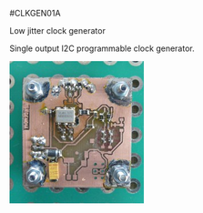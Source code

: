<!--- PrjInfo ---> <!--- Please remove this line after manually editing --->
<!--- 00a56be08b96043df9e37d6aff7b6990 --->
<!--- Created:20170112-18:22: ---> 
<!--- Author:Mlab: ---> 
<!--- AuthorEmail:mlab@mlab.cz: ---> 
<!--- Tags:imported: ---> 
<!--- Ust:None: ---> 
<!--- Name:CLKGEN01A: --->
#CLKGEN01A 
<!--- LongName --->
Low jitter clock generator
<!--- ELongName ---> 

<!--- Lead --->
Single output I2C programmable clock generator.
<!--- ELead ---> 

![LeadImg](CLKGEN01A_Bottom_Small.jpg) 


​
​
<!--- Description --->
<!--- EDescription --->
<!--- Content --->
<!--- EContent --->
            